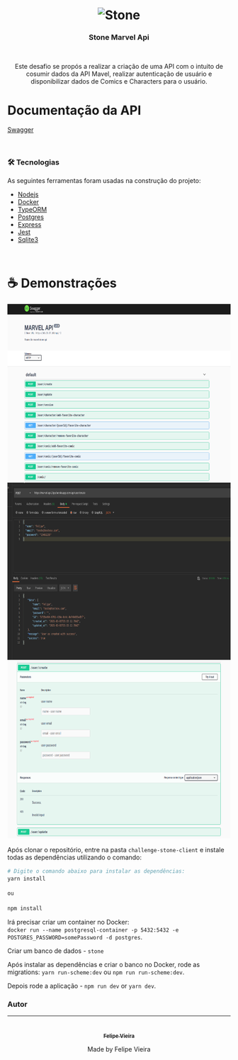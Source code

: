 <h1 align="center">
    <img alt="Stone" src="https://upload.wikimedia.org/wikipedia/commons/c/c9/Stone_pagamentos.png" width="200px" />
</h1>

<h3 align="center">
  Stone Marvel Api
</h3>

<br>

<p align="center">Este desafio se propós a realizar a criação de uma API com o intuito de cosumir dados da API Mavel, realizar autenticação de usuário e disponibilizar dados de Comics e Characters para o usuário.</p>

# Documentação da API

[Swagger](https://marvel-api-2lipe.herokuapp.com/swagger/)

<br>

### 🛠 Tecnologias

As seguintes ferramentas foram usadas na construção do projeto:

- [Nodejs](https://nodejs.org/en/)
- [Docker](https://www.docker.com/)
- [TypeORM](https://github.com/typeorm/typeorm#readme)
- [Postgres](https://github.com/postgres/postgres)
- [Express](https://github.com/expressjs/express)
- [Jest](https://github.com/facebook/jest)
- [Sqlite3](https://github.com/mapbox/node-sqlite3)

<br>

# :coffee: Demonstrações

<div>
  <p align="center">
    <img src="./.github/assets/swagger.png" height="400">
    <img src="./.github/assets/postman.png" height="400">
    <img src="./.github/assets/swagger2.png" height="400">
  </p>
</div>

Após clonar o repositório, entre na pasta `challenge-stone-client` e instale todas as dependências utilizando o comando:

```bash
# Digite o comando abaixo para instalar as dependências:
yarn install

ou

npm install
```

Irá precisar criar um container no Docker: <br> `docker run --name postgresql-container -p 5432:5432 -e POSTGRES_PASSWORD=somePassword -d postgres`.

Criar um banco de dados - `stone`

Após instalar as dependências e criar o banco no Docker, rode as migrations: `yarn run-scheme:dev` ou `npm run run-scheme:dev`.

Depois rode a aplicação - `npm run dev` or `yarn dev`.

### Autor

---

<div align="center">
<a href="https://2lipe.netlify.app/" target="_blank">
 <img style="border-radius: 50%" src="https://avatars.githubusercontent.com/u/60102071?s=400&u=0ca749fcb9a2c7858c55c6f816cfb2e5c34f78a6&v=4" width="100px;" alt=""/>
 <br />
 <sub><b>Felipe Vieira</b></sub></a> <a href="https://2lipe.netlify.app/" target="_blank" title="Felipe Vieira"></a>

Made by Felipe Vieira

</div>
